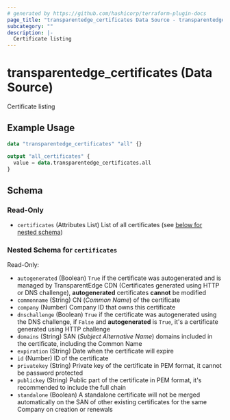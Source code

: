 ```yaml
---
# generated by https://github.com/hashicorp/terraform-plugin-docs
page_title: "transparentedge_certificates Data Source - transparentedge"
subcategory: ""
description: |-
  Certificate listing
---
```


# transparentedge_certificates (Data Source)

Certificate listing

## Example Usage

```terraform
data "transparentedge_certificates" "all" {}

output "all_certificates" {
  value = data.transparentedge_certificates.all
}
```

<!-- schema generated by tfplugindocs -->
## Schema

### Read-Only

- `certificates` (Attributes List) List of all certificates (see [below for nested schema](#nestedatt--certificates))

<a id="nestedatt--certificates"></a>
### Nested Schema for `certificates`

Read-Only:

- `autogenerated` (Boolean) `True` if the certificate was autogenerated and is managed by TransparentEdge CDN (Certificates generated using HTTP or DNS challenge), **autogenerated** certificates **cannot** be modified
- `commonname` (String) CN (_Common Name_) of the certificate
- `company` (Number) Company ID that owns this certificate
- `dnschallenge` (Boolean) `True` if the certificate was autogenerated using the DNS challenge, if `False` and **autogenerated** is `True`, it's a certificate generated using HTTP challenge
- `domains` (String) SAN (_Subject Alternative Name_) domains included in the certificate, including the Common Name
- `expiration` (String) Date when the certificate will expire
- `id` (Number) ID of the certificate
- `privatekey` (String) Private key of the certificate in PEM format, it cannot be password protected
- `publickey` (String) Public part of the certificate in PEM format, it's recommended to include the full chain
- `standalone` (Boolean) A standalone certificate will not be merged automatically on the SAN of other existing certificates for the same Company on creation or renewals


